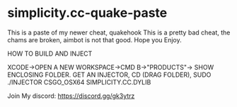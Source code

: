 # simplicity.cc-quake-paste
This is a paste of my newer cheat, quakehook
This is a pretty bad cheat, the chams are broken, aimbot is not that good.
Hope you Enjoy.

HOW TO BUILD AND INJECT

XCODE->OPEN A NEW WORKSPACE->CMD B->"PRODUCTS"-> SHOW ENCLOSING FOLDER.
GET AN INJECTOR, CD (DRAG FOLDER), SUDO ./INJECTOR CSGO_OSX64 SIMPLICITY.CC.DYLIB

Join My discord: https://discord.gg/gk3ytrz

